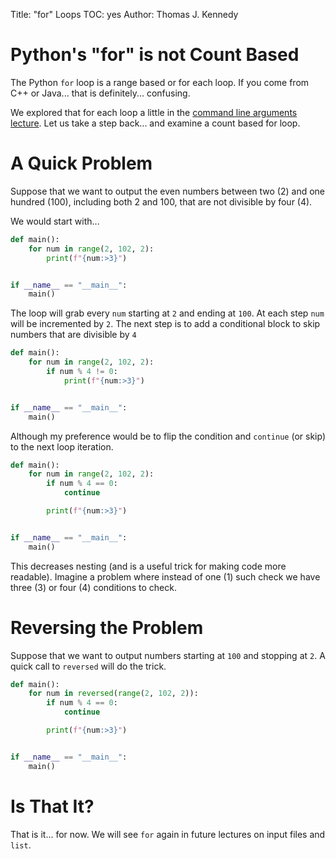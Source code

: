 Title: "for" Loops
TOC: yes
Author: Thomas J. Kennedy

# Python's "for" is not Count Based

The Python `for` loop is a range based or for each loop. If you come from C++
or Java... that is definitely... confusing.

We explored that for each loop a little in the [command line arguments
lecture](doc:clArgs). Let us take a step back... and examine a count based for
loop.


# A Quick Problem

Suppose that we want to output the even numbers between two (2) and one
hundred (100), including both 2 and 100, that are not divisible by four (4).

We would start with...

```python
def main():
    for num in range(2, 102, 2):
        print(f"{num:>3}")


if __name__ == "__main__":
    main()
```

The loop will grab every `num` starting at `2` and ending at `100`. At each
step `num` will be incremented by `2`. The next step is to add a conditional block to
skip numbers that are divisible by `4`

```python
def main():
    for num in range(2, 102, 2):
        if num % 4 != 0:
            print(f"{num:>3}")


if __name__ == "__main__":
    main()
```

Although my preference would be to flip the condition and `continue` (or skip)
to the next loop iteration.

```python
def main():
    for num in range(2, 102, 2):
        if num % 4 == 0:
            continue

        print(f"{num:>3}")


if __name__ == "__main__":
    main()
```

This decreases nesting (and is a useful trick for making code more readable).
Imagine a problem where instead of one (1) such check we have three (3) or four
(4) conditions to check.


# Reversing the Problem

Suppose that we want to output numbers starting at `100` and stopping at `2`. A
quick call to `reversed` will do the trick.

```python
def main():
    for num in reversed(range(2, 102, 2)):
        if num % 4 == 0:
            continue

        print(f"{num:>3}")


if __name__ == "__main__":
    main()
```


# Is That It?

That is it... for now. We will see `for` again in future lectures on input
files  and `list`.
